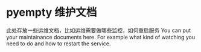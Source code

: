 # pyempty 维护文档

此处存放一些运维文档，比如运维需要做哪些监控，如何重启服务
You can put your maintainance documents here. For example what kind of watching you need to do and how to restart the service.
